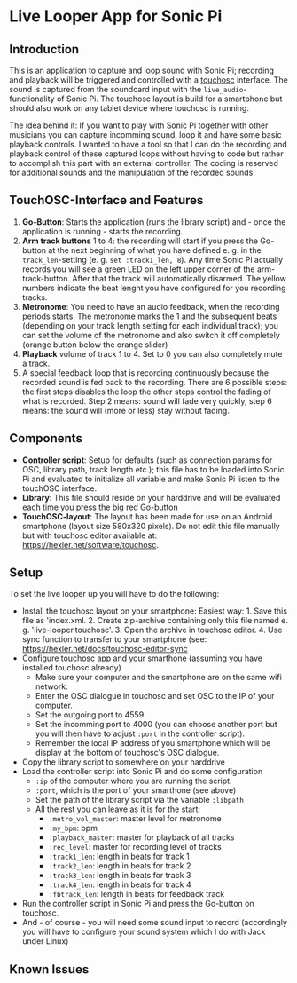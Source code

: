 # Live Looper App for Sonic Pi

## Introduction

This is an application to capture and loop sound with Sonic Pi; recording and playback will be triggered and controlled with a [touchosc](https://hexler.net/docs/touchosc) interface. The sound is captured from the soundcard input with the `live_audio`-functionality of Sonic Pi. The touchosc layout is build for a smartphone but should also work on any tablet device where touchosc is running.

The idea behind it: If you want to play with Sonic Pi together with other musicians you can capture incomming sound, loop it and have some basic playback controls. I wanted to have a tool so that I can do the recording and playback control of these captured loops without having to code but rather to accomplish this part with an external controller. The coding is reserved for additional sounds and the manipulation of the recorded sounds.

## TouchOSC-Interface and Features

1. **Go-Button**: Starts the application (runs the library script) and - once the application is running - starts the recording.
2. **Arm track buttons** 1 to 4: the recording will start if you press the Go-button at the next beginning of what you have defined e. g. in the `track_len`-setting (e. g. `set :track1_len, 8`). Any time Sonic Pi actually records you will see a green LED on the left upper corner of the arm-track-button. After that the track will automatically disarmed. The yellow numbers indicate the beat lenght you have configured for you recording tracks.
3. **Metronome**: You need to have an audio feedback, when the recording periods starts. The metronome marks the 1 and the subsequent beats (depending on your track length setting for each individual track); you can set the volume of the metronome and also switch it off completely (orange button below the orange slider)
4. **Playback** volume of track 1 to 4. Set to 0 you can also completely mute a track.
5. A special feedback loop that is recording continuously because the recorded sound is fed back to the recording. There are 6 possible steps: the first steps disables the loop the other steps control the fading of what is recorded. Step 2 means: sound will fade very quickly, step 6 means: the sound will (more or less) stay without fading.

## Components

* **Controller script**: Setup for defaults (such as connection params for OSC, library path, track length etc.); this file has to be loaded into Sonic Pi and evaluated to initialize all variable and make Sonic Pi listen to the touchOSC interface.
* **Library**: This file should reside on your harddrive and will be evaluated each time you press the big red Go-button
* **TouchOSC-layout**: The layout has been made for use on an Android smartphone (layout size 580x320 pixels). Do not edit this file manually but with touchosc editor available at: https://hexler.net/software/touchosc.


## Setup

To set the live looper up you will have to do the following:

* Install the touchosc layout on your smartphone: Easiest way: 1. Save this file as 'index.xml. 2. Create zip-archive containing only this file named e. g. 'live-looper.touchosc'. 3. Open the archive in touchosc editor. 4. Use sync function to transfer to your smartphone (see: https://hexler.net/docs/touchosc-editor-sync
* Configure touchosc app and your smarthone (assuming you have installed touchosc already)
  * Make sure your computer and the smartphone are on the same wifi network.
  * Enter the OSC dialogue in touchosc and set OSC to the IP of your computer.
  * Set the outgoing port to 4559.
  * Set the incomming port to 4000 (you can choose another port but you will then have to adjust `:port` in the controller script).
  * Remember the local IP address of you smartphone which will be display at the bottom of touchosc's OSC dialogue.
* Copy the library script to somewhere on your harddrive 
* Load the controller script into Sonic Pi and do some configuration
  * `:ip` of the computer where you are running the script.
  * `:port`, which is the port of your smarthone (see above)
  * Set the path of the library script via the variable `:libpath`
  * All the rest you can leave as it is for the start:
    * `:metro_vol_master`: master level for metronome 
    * `:my_bpm`: bpm
    * `:playback_master`: master for playback of all tracks
    * `:rec_level`: master for recording level of tracks
    * `:track1_len`: length in beats for track 1
    * `:track2_len`: length in beats for track 2
    * `:track3_len`: length in beats for track 3
    * `:track4_len`: length in beats for track 4
    * `:fbtrack_len`: length in beats for feedback track
* Run the controller script in Sonic Pi and press the Go-button on touchosc.
* And - of course - you will need some sound input to record (accordingly you will have to configure your sound system which I do with Jack under Linux)

## Known Issues


